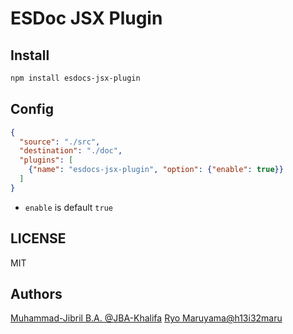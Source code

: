 # ESDoc JSX Plugin

## Install

```bash
npm install esdocs-jsx-plugin
```

## Config

```json
{
  "source": "./src",
  "destination": "./doc",
  "plugins": [
    {"name": "esdocs-jsx-plugin", "option": {"enable": true}}
  ]
}
```

- `enable` is default `true`

## LICENSE

MIT

## Authors

[Muhammad-Jibril B.A. @JBA-Khalifa](https://github.com/JBA-Khalifa)
[Ryo Maruyama@h13i32maru](https://github.com/h13i32maru)
